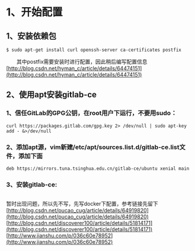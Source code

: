 # 1、开始配置
## 1、安装依赖包
```
$ sudo apt-get install curl openssh-server ca-certificates postfix
```
&emsp;&emsp;其中postfix需要安装时进行配置，因此稍后编写配置信息[http://blog.csdn.net/hyman_c/article/details/64474151](http://blog.csdn.net/hyman_c/article/details/64474151)
## 2、使用apt安装gitlab-ce
### 1、信任GitLab的GPG公钥，在root用户下运行，不要用sudo：
```
curl https://packages.gitlab.com/gpg.key 2> /dev/null | sudo apt-key add - &>/dev/null
```
### 2、添加apt源，vim新建/etc/apt/sources.list.d/gitlab-ce.list文件，添加下面
```
deb https://mirrors.tuna.tsinghua.edu.cn/gitlab-ce/ubuntu xenial main
```
### 3、安装gitlab-ce:
```

```

暂时出现问题，所以先不写，先写docker下配置，参考链接先留下
[http://blog.csdn.net/pucao_cug/article/details/64919820](http://blog.csdn.net/pucao_cug/article/details/64919820)
[http://blog.csdn.net/discoverer100/article/details/51814171](http://blog.csdn.net/discoverer100/article/details/51814171)
[http://www.jianshu.com/p/036c60e78952](http://www.jianshu.com/p/036c60e78952)